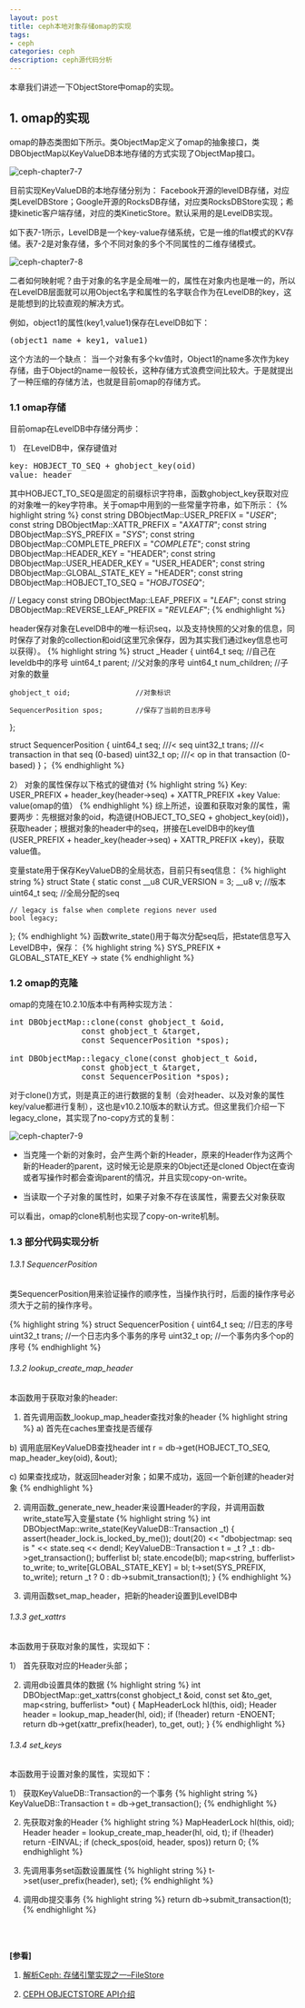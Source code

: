```yaml
---
layout: post
title: ceph本地对象存储omap的实现
tags:
- ceph
categories: ceph
description: ceph源代码分析
---
```



本章我们讲述一下ObjectStore中omap的实现。

<!-- more -->

## 1. omap的实现
omap的静态类图如下所示。类ObjectMap定义了omap的抽象接口，类DBObjectMap以KeyValueDB本地存储的方式实现了ObjectMap接口。

![ceph-chapter7-7](https://ivanzz1001.github.io/records/assets/img/ceph/sca/ceph_chapter7_7.jpg)

目前实现KeyValueDB的本地存储分别为： Facebook开源的levelDB存储，对应类LevelDBStore；Google开源的RocksDB存储，对应类RocksDBStore实现；希捷kinetic客户端存储，对应的类KineticStore。默认采用的是LevelDB实现。

如下表7-1所示，LevelDB是一个key-value存储系统，它是一维的flat模式的KV存储。表7-2是对象存储，多个不同对象的多个不同属性的二维存储模式。

![ceph-chapter7-8](https://ivanzz1001.github.io/records/assets/img/ceph/sca/ceph_chapter7_8.jpg)

二者如何映射呢？由于对象的名字是全局唯一的，属性在对象内也是唯一的，所以在LevelDB层面就可以用Object名字和属性的名字联合作为在LevelDB的key，这是能想到的比较直观的解决方式。

例如，object1的属性(key1,value1)保存在LevelDB如下：
<pre>
(object1_name + key1, value1)
</pre>
这个方法的一个缺点： 当一个对象有多个kv值时，Object1的name多次作为key存储，由于Object的name一般较长，这种存储方式浪费空间比较大。于是就提出了一种压缩的存储方法，也就是目前omap的存储方式。


### 1.1 omap存储
目前omap在LevelDB中存储分两步：

1） 在LevelDB中，保存键值对
<pre>
key: HOBJECT_TO_SEQ + ghobject_key(oid)
value: header
</pre>
其中HOBJECT_TO_SEQ是固定的前缀标识字符串，函数ghobject_key获取对应的对象唯一的key字符串。关于omap中用到的一些常量字符串，如下所示：
{% highlight string %}
const string DBObjectMap::USER_PREFIX = "_USER_";
const string DBObjectMap::XATTR_PREFIX = "_AXATTR_";
const string DBObjectMap::SYS_PREFIX = "_SYS_";
const string DBObjectMap::COMPLETE_PREFIX = "_COMPLETE_";
const string DBObjectMap::HEADER_KEY = "HEADER";
const string DBObjectMap::USER_HEADER_KEY = "USER_HEADER";
const string DBObjectMap::GLOBAL_STATE_KEY = "HEADER";
const string DBObjectMap::HOBJECT_TO_SEQ = "_HOBJTOSEQ_";

// Legacy
const string DBObjectMap::LEAF_PREFIX = "_LEAF_";
const string DBObjectMap::REVERSE_LEAF_PREFIX = "_REVLEAF_";
{% endhighlight %}

header保存对象在LevelDB中的唯一标识seq，以及支持快照的父对象的信息，同时保存了对象的collection和oid(这里冗余保存，因为其实我们通过key信息也可以获得）。
{% highlight string %}
struct _Header {
    uint64_t seq;                  //自己在leveldb中的序号
    uint64_t parent;               //父对象的序号
    uint64_t num_children;         //子对象的数量

    ghobject_t oid;                //对象标识      

    SequencerPosition spos;        //保存了当前的日志序号
};

struct SequencerPosition {
  uint64_t seq;  ///< seq
  uint32_t trans; ///< transaction in that seq (0-based)
  uint32_t op;    ///< op in that transaction (0-based)
}；
{% endhighlight %}

2） 对象的属性保存以下格式的键值对
{% highlight string %}
Key: USER_PREFIX + header_key(header->seq) + XATTR_PREFIX +key
Value: value(omap的值）
{% endhighlight %}
综上所述，设置和获取对象的属性，需要两步：先根据对象的oid，构造键(HOBJECT_TO_SEQ + ghobject_key(oid))，获取header；根据对象的header中的seq，拼接在LevelDB中的key值(USER_PREFIX + header_key(header->seq) + XATTR_PREFIX +key)，获取value值。

变量state用于保存KeyValueDB的全局状态，目前只有seq信息：
{% highlight string %}
struct State {
	static const __u8 CUR_VERSION = 3;
	__u8 v;                   //版本
	uint64_t seq;             //全局分配的seq

	// legacy is false when complete regions never used
	bool legacy;
};
{% endhighlight %}
函数write_state()用于每次分配seq后，把state信息写入LevelDB中，保存：
{% highlight string %}
SYS_PREFIX + GLOBAL_STATE_KEY -> state
{% endhighlight %}

### 1.2 omap的克隆
omap的克隆在10.2.10版本中有两种实现方法：
<pre>
int DBObjectMap::clone(const ghobject_t &oid,
		       const ghobject_t &target,
		       const SequencerPosition *spos);

int DBObjectMap::legacy_clone(const ghobject_t &oid,
		       const ghobject_t &target,
		       const SequencerPosition *spos);
</pre>
对于clone()方式，则是真正的进行数据的复制（会对header、以及对象的属性key/value都进行复制），这也是v10.2.10版本的默认方式。但这里我们介绍一下legacy_clone，其实现了no-copy方式的复制：

![ceph-chapter7-9](https://ivanzz1001.github.io/records/assets/img/ceph/sca/ceph_chapter7_9.png)

* 当克隆一个新的对象时，会产生两个新的Header，原来的Header作为这两个新的Header的parent，这时候无论是原来的Object还是cloned Object在查询或者写操作时都会查询parent的情况，并且实现copy-on-write。

* 当读取一个子对象的属性时，如果子对象不存在该属性，需要去父对象获取

可以看出，omap的clone机制也实现了copy-on-write机制。

### 1.3 部分代码实现分析
###### 1.3.1 SequencerPosition
类SequencerPosition用来验证操作的顺序性，当操作执行时，后面的操作序号必须大于之前的操作序号。

{% highlight string %}
struct SequencerPosition {
  uint64_t seq;      //日志的序号
  uint32_t trans;    //一个日志内多个事务的序号
  uint32_t op;       //一个事务内多个op的序号
{% endhighlight %}

###### 1.3.2 lookup_create_map_header
本函数用于获取对象的header:

1) 首先调用函数_lookup_map_header查找对象的header
{% highlight string %}
a) 首先在caches里查找是否缓存

b) 调用底层KeyValueDB查找header
   int r = db->get(HOBJECT_TO_SEQ, map_header_key(oid), &out);

c) 如果查找成功，就返回header对象；如果不成功，返回一个新创建的header对象
{% endhighlight %}

2) 调用函数_generate_new_header来设置Header的字段，并调用函数write_state写入变量state
{% highlight string %}
int DBObjectMap::write_state(KeyValueDB::Transaction _t) {
  assert(header_lock.is_locked_by_me());
  dout(20) << "dbobjectmap: seq is " << state.seq << dendl;
  KeyValueDB::Transaction t = _t ? _t : db->get_transaction();
  bufferlist bl;
  state.encode(bl);
  map<string, bufferlist> to_write;
  to_write[GLOBAL_STATE_KEY] = bl;
  t->set(SYS_PREFIX, to_write);
  return _t ? 0 : db->submit_transaction(t);
}
{% endhighlight %}

3) 调用函数set_map_header，把新的header设置到LevelDB中

###### 1.3.3 get_xattrs
本函数用于获取对象的属性，实现如下：

1） 首先获取对应的Header头部；

2) 调用db设置具体的数据
{% highlight string %}
int DBObjectMap::get_xattrs(const ghobject_t &oid,
			    const set<string> &to_get,
			    map<string, bufferlist> *out)
{
  MapHeaderLock hl(this, oid);
  Header header = lookup_map_header(hl, oid);
  if (!header)
    return -ENOENT;
  return db->get(xattr_prefix(header), to_get, out);
}
{% endhighlight %}

###### 1.3.4 set_keys
本函数用于设置对象的属性，实现如下：

1） 获取KeyValueDB::Transaction的一个事务
{% highlight string %}
KeyValueDB::Transaction t = db->get_transaction();
{% endhighlight %}

2) 先获取对象的Header
{% highlight string %}
MapHeaderLock hl(this, oid);
Header header = lookup_create_map_header(hl, oid, t);
if (!header)
	return -EINVAL;
if (check_spos(oid, header, spos))
	return 0;
{% endhighlight %}

3) 先调用事务set函数设置属性
{% highlight string %}
t->set(user_prefix(header), set);
{% endhighlight %}

4) 调用db提交事务
{% highlight string %}
return db->submit_transaction(t);
{% endhighlight %}

<br />
<br />

**[参看]**

1. [解析Ceph: 存储引擎实现之一–FileStore](https://www.talkwithtrend.com/Article/176745)

2. [CEPH OBJECTSTORE API介绍](http://ceph.org.cn/2016/05/02/ceph-objectstore-api%E4%BB%8B%E7%BB%8D/)


<br />
<br />
<br />

